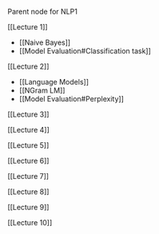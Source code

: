 
Parent node for NLP1

[[Lecture 1]]
- [[Naive Bayes]]
- [[Model Evaluation#Classification task]]

[[Lecture 2]]
- [[Language Models]]
- [[NGram LM]]
- [[Model Evaluation#Perplexity]]


[[Lecture 3]]

[[Lecture 4]]

[[Lecture 5]]

[[Lecture 6]]

[[Lecture 7]]

[[Lecture 8]]

[[Lecture 9]]

[[Lecture 10]]